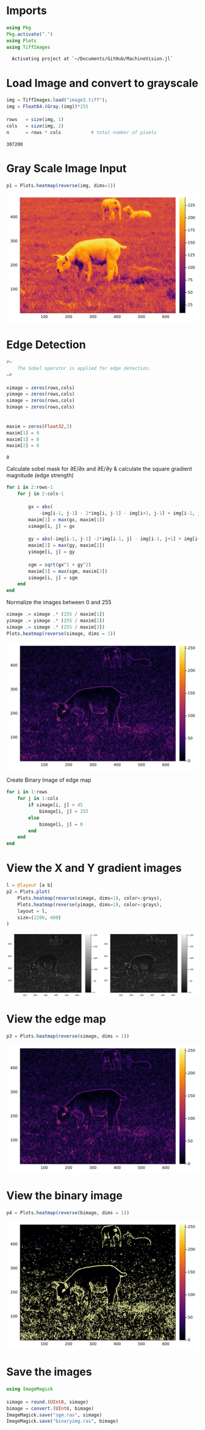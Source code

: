 # Imports

````julia
using Pkg
Pkg.activate(".")
using Plots
using TiffImages
````

````
  Activating project at `~/Documents/GitHub/MachineVision.jl`

````

# Load Image and convert to grayscale

````julia
img = TiffImages.load("image3.tiff");
img = Float64.(Gray.(img))*255

rows   = size(img, 1)
cols   = size(img, 2)
n      = rows * cols           # total number of pixels
````

````
307200
````

# Gray Scale Image Input

````julia
p1 = Plots.heatmap(reverse(img, dims=1))
````
![](EdgeDetection-6.svg)

# Edge Detection

````julia
#=
    The Sobel operator is applied for edge detection.
=#

ximage = zeros(rows,cols)
yimage = zeros(rows,cols)
simage = zeros(rows,cols)
bimage = zeros(rows,cols)


maxim = zeros(Float32,3)
maxim[1] = 0
maxim[1] = 0
maxim[2] = 0
````

````
0
````

Calculate sobel mask for ∂E/∂x and ∂E/∂y & calculate the square gradient magnitude (edge strength)

````julia
for i in 2:rows-1
    for j in 2:cols-1

        gx = abs(
            -img[i-1, j-1] - 2*img[i, j-1] - img[i+1, j-1] + img[i-1, j+1] +  2*img[i, j+1] + img[i+1, j+1])
        maxim[1] = max(gx, maxim[1])
        ximage[i, j] = gx

        gy = abs(-img[i-1, j-1] -2*img[i-1, j] - img[i-1, j+1] + img[i+1, j-1] + 2*img[i+1, j] + img[i+1, j+1])
        maxim[2] = max(gy, maxim[2])
        yimage[i, j] = gy

        sgm = sqrt(gx^2 + gy^2)
        maxim[3] = max(sgm, maxim[3])
        simage[i, j] = sgm
    end
end
````

Normalize the images between 0 and 255

````julia
ximage .= ximage .* (255 / maxim[1])
yimage .= yimage .* (255 / maxim[2])
simage .= simage .* (255 / maxim[3])
Plots.heatmap(reverse(simage, dims = 1))
````
![](EdgeDetection-12.svg)

Create Binary Image of edge map

````julia
for i in 1:rows
    for j in 1:cols
        if simage[i, j] > 45
            bimage[i, j] = 255
        else
            bimage[i, j] = 0
        end
    end
end
````

# View the X and Y gradient images

````julia
l = @layout [a b]
p2 = Plots.plot(
    Plots.heatmap(reverse(ximage, dims=1), color=:grays),
    Plots.heatmap(reverse(yimage, dims=1), color=:grays),
    layout = l,
    size=(1200, 400)
)
````
![](EdgeDetection-16.svg)

# View the edge map

````julia
p3 = Plots.heatmap(reverse(simage, dims = 1))
````
![](EdgeDetection-18.svg)

# View the binary image

````julia
p4 = Plots.heatmap(reverse(bimage, dims = 1))
````
![](EdgeDetection-20.svg)

# Save the images

````julia
using ImageMagick

simage = round.(UInt8, simage)
bimage = convert.(UInt8, bimage)
ImageMagick.save("sgm.ras", simage)
ImageMagick.save("binaryimg.ras", bimage)
````

